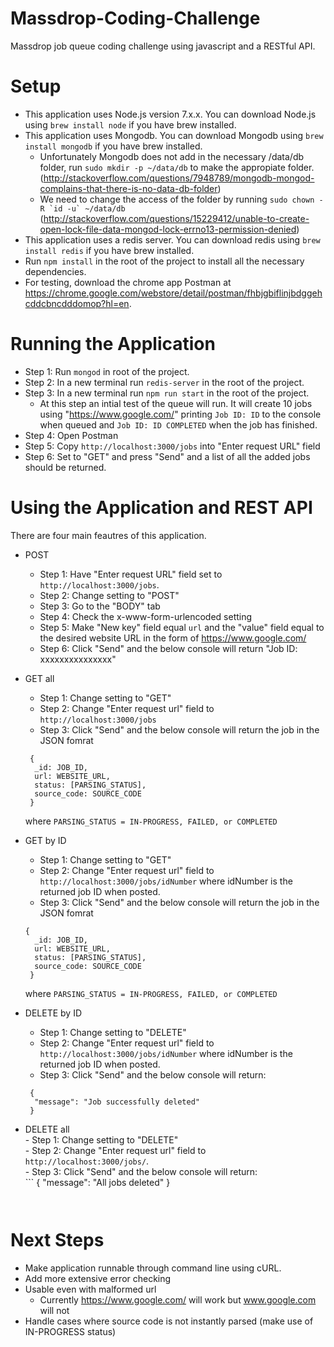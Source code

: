# Massdrop-Coding-Challenge
Massdrop job queue coding challenge using javascript and a RESTful API.

# Setup
- This application uses Node.js version 7.x.x. You can download Node.js using `brew install node` if you have brew installed. 
- This application uses Mongodb. You can download Mongodb using `brew install mongodb` if you have brew installed. 
  - Unfortunately Mongodb does not add in the necessary /data/db folder, run ```sudo mkdir -p ~/data/db``` to make the appropiate folder. (http://stackoverflow.com/questions/7948789/mongodb-mongod-complains-that-there-is-no-data-db-folder)
  - We need to change the access of the folder by running ```sudo chown -R `id -u` ~/data/db``` (http://stackoverflow.com/questions/15229412/unable-to-create-open-lock-file-data-mongod-lock-errno13-permission-denied)
- This application uses a redis server. You can download redis using `brew install redis` if you have brew installed.
- Run `npm install` in the root of the project to install all the necessary dependencies.<br />
- For testing, download the chrome app Postman at https://chrome.google.com/webstore/detail/postman/fhbjgbiflinjbdggehcddcbncdddomop?hl=en. <br />

# Running the Application
- Step 1: Run `mongod` in root of the project.<br />
- Step 2: In a new terminal run `redis-server` in the root of the project. <br/>
- Step 3: In a new terminal run `npm run start` in the root of the project.<br />
  - At this step an intial test of the queue will run. It will create 10 jobs using "https://www.google.com/" printing `Job ID: ID` to the console when queued and `Job ID: ID COMPLETED` when the job has finished. 
- Step 4: Open Postman<br />
- Step 5: Copy `http://localhost:3000/jobs` into "Enter request URL" field<br />
- Step 6: Set to "GET" and press "Send" and a list of all the added jobs should be returned.<br />

# Using the Application and REST API
There are four main feautres of this application.<br />
- POST<br />
  - Step 1: Have "Enter request URL" field set to `http://localhost:3000/jobs`.<br />
  - Step 2: Change setting to "POST"<br />
  - Step 3: Go to the "BODY" tab<br />
  - Step 4: Check the x-www-form-urlencoded setting<br />
  - Step 5: Make "New key" field equal `url` and the "value" field equal to the desired website URL in the form of https://www.google.com/<br />
  - Step 6: Click "Send" and the below console will return "Job ID: xxxxxxxxxxxxxxx"<br />
  
 - GET all<br />  
   - Step 1: Change setting to "GET"<br />
   - Step 2: Change "Enter request url" field to `http://localhost:3000/jobs`<br />
   - Step 3: Click "Send" and the below console will return the job in the JSON fomrat <br />
    ```
     {
      _id: JOB_ID,
      url: WEBSITE_URL,
      status: [PARSING_STATUS],
      source_code: SOURCE_CODE
     }
     ```
     where `PARSING_STATUS = IN-PROGRESS, FAILED, or COMPLETED`<br />
     
 - GET by ID<br />
   - Step 1: Change setting to "GET"<br />
   - Step 2: Change "Enter request url" field to `http://localhost:3000/jobs/idNumber` where idNumber is the returned job ID when posted.<br />
   - Step 3: Click "Send" and the below console will return the job in the JSON fomrat <br />
    ```
    {
      _id: JOB_ID,
      url: WEBSITE_URL,
      status: [PARSING_STATUS],
      source_code: SOURCE_CODE
     }
     ```
     where `PARSING_STATUS = IN-PROGRESS, FAILED, or COMPLETED`<br />
     
  - DELETE by ID<br />
    - Step 1: Change setting to "DELETE"<br />
    - Step 2: Change "Enter request url" field to `http://localhost:3000/jobs/idNumber` where idNumber is the returned job ID when posted.<br />
    - Step 3: Click "Send" and the below console will return:<br />
    ```
     {
      "message": "Job successfully deleted"
     }
     ```
     
   - DELETE all<br />
    - Step 1: Change setting to "DELETE"<br />
    - Step 2: Change "Enter request url" field to `http://localhost:3000/jobs/`.<br />
    - Step 3: Click "Send" and the below console will return:<br />
    ```
     {
      "message": "All jobs deleted"
     }
     ```
      
# Next Steps
  - Make application runnable through command line using cURL. <br />
  - Add more extensive error checking<br />
  - Usable even with malformed url<br />
    - Currently https://www.google.com/ will work but www.google.com will not<br />
  - Handle cases where source code is not instantly parsed (make use of IN-PROGRESS status)
